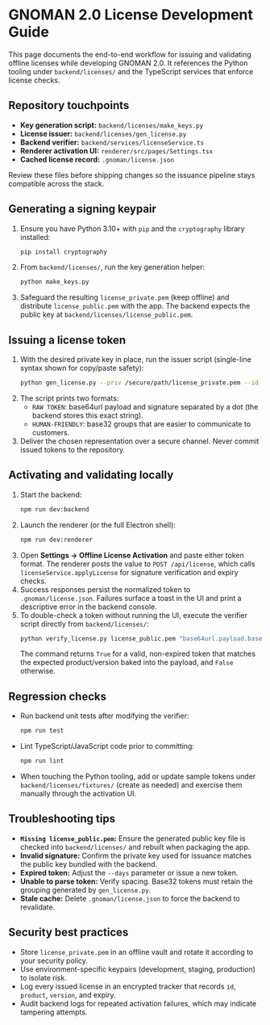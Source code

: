 # GNOMAN 2.0 License Development Guide

This page documents the end-to-end workflow for issuing and validating offline licenses while developing GNOMAN 2.0.
It references the Python tooling under `backend/licenses/` and the TypeScript services that enforce license checks.

## Repository touchpoints

- **Key generation script:** `backend/licenses/make_keys.py`
- **License issuer:** `backend/licenses/gen_license.py`
- **Backend verifier:** `backend/services/licenseService.ts`
- **Renderer activation UI:** `renderer/src/pages/Settings.tsx`
- **Cached license record:** `.gnoman/license.json`

Review these files before shipping changes so the issuance pipeline stays compatible across the stack.

## Generating a signing keypair

1. Ensure you have Python 3.10+ with `pip` and the `cryptography` library installed:
   ```bash
   pip install cryptography
   ```
2. From `backend/licenses/`, run the key generation helper:
   ```bash
   python make_keys.py
   ```
3. Safeguard the resulting `license_private.pem` (keep offline) and distribute `license_public.pem` with the app.
   The backend expects the public key at `backend/licenses/license_public.pem`.

## Issuing a license token

1. With the desired private key in place, run the issuer script (single-line syntax shown for copy/paste safety):
   ```bash
   python gen_license.py --priv /secure/path/license_private.pem --id customer-identifier --product GNOMAN --version 2.0.0 --days 365
   ```
2. The script prints two formats:
   - `RAW TOKEN`: base64url payload and signature separated by a dot (the backend stores this exact string).
   - `HUMAN-FRIENDLY`: base32 groups that are easier to communicate to customers.
3. Deliver the chosen representation over a secure channel. Never commit issued tokens to the repository.

## Activating and validating locally

1. Start the backend:
   ```bash
   npm run dev:backend
   ```
2. Launch the renderer (or the full Electron shell):
   ```bash
   npm run dev:renderer
   ```
3. Open **Settings → Offline License Activation** and paste either token format. The renderer posts the value to
   `POST /api/license`, which calls `licenseService.applyLicense` for signature verification and expiry checks.
4. Success responses persist the normalized token to `.gnoman/license.json`. Failures surface a toast in the UI and
   print a descriptive error in the backend console.
5. To double-check a token without running the UI, execute the verifier script directly from `backend/licenses/`:
   ```bash
   python verify_license.py license_public.pem "base64url.payload.base64url.signature"
   ```
   The command returns `True` for a valid, non-expired token that matches the expected product/version baked into the
   payload, and `False` otherwise.

## Regression checks

- Run backend unit tests after modifying the verifier:
  ```bash
  npm run test
  ```
- Lint TypeScript/JavaScript code prior to committing:
  ```bash
  npm run lint
  ```
- When touching the Python tooling, add or update sample tokens under `backend/licenses/fixtures/` (create as needed)
  and exercise them manually through the activation UI.

## Troubleshooting tips

- **`Missing license_public.pem`:** Ensure the generated public key file is checked into `backend/licenses/` and rebuilt
  when packaging the app.
- **Invalid signature:** Confirm the private key used for issuance matches the public key bundled with the backend.
- **Expired token:** Adjust the `--days` parameter or issue a new token.
- **Unable to parse token:** Verify spacing. Base32 tokens must retain the grouping generated by `gen_license.py`.
- **Stale cache:** Delete `.gnoman/license.json` to force the backend to revalidate.

## Security best practices

- Store `license_private.pem` in an offline vault and rotate it according to your security policy.
- Use environment-specific keypairs (development, staging, production) to isolate risk.
- Log every issued license in an encrypted tracker that records `id`, `product`, `version`, and expiry.
- Audit backend logs for repeated activation failures, which may indicate tampering attempts.
